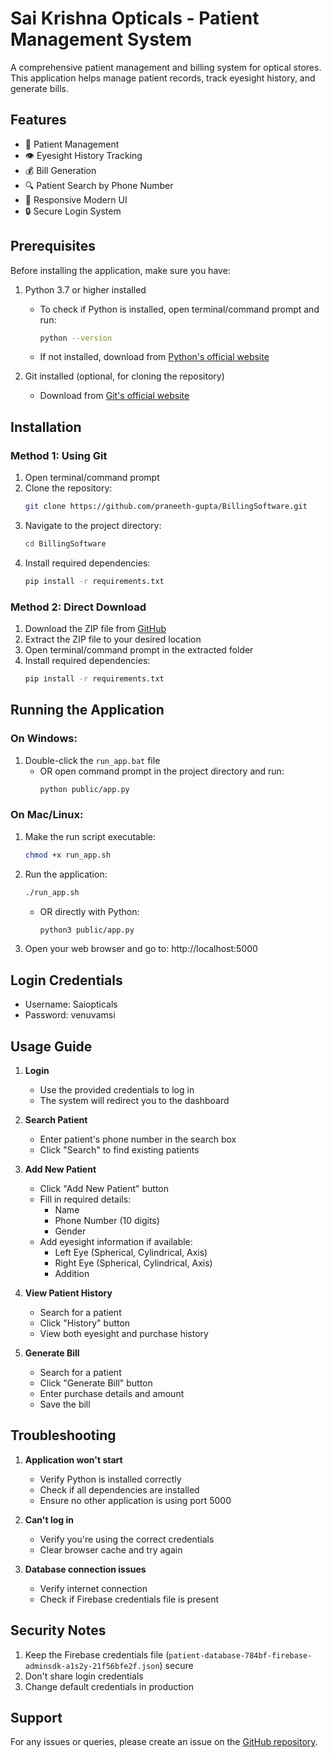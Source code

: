 # Sai Krishna Opticals - Patient Management System

A comprehensive patient management and billing system for optical stores. This application helps manage patient records, track eyesight history, and generate bills.

## Features

- 👥 Patient Management
- 👁️ Eyesight History Tracking
- 💰 Bill Generation
- 🔍 Patient Search by Phone Number
- 📱 Responsive Modern UI
- 🔒 Secure Login System

## Prerequisites

Before installing the application, make sure you have:

1. Python 3.7 or higher installed
   - To check if Python is installed, open terminal/command prompt and run:
     ```bash
     python --version
     ```
   - If not installed, download from [Python's official website](https://www.python.org/downloads/)

2. Git installed (optional, for cloning the repository)
   - Download from [Git's official website](https://git-scm.com/downloads)

## Installation

### Method 1: Using Git

1. Open terminal/command prompt
2. Clone the repository:
   ```bash
   git clone https://github.com/praneeth-gupta/BillingSoftware.git
   ```
3. Navigate to the project directory:
   ```bash
   cd BillingSoftware
   ```
4. Install required dependencies:
   ```bash
   pip install -r requirements.txt
   ```

### Method 2: Direct Download

1. Download the ZIP file from [GitHub](https://github.com/praneeth-gupta/BillingSoftware)
2. Extract the ZIP file to your desired location
3. Open terminal/command prompt in the extracted folder
4. Install required dependencies:
   ```bash
   pip install -r requirements.txt
   ```

## Running the Application

### On Windows:

1. Double-click the `run_app.bat` file
   - OR open command prompt in the project directory and run:
     ```bash
     python public/app.py
     ```

### On Mac/Linux:

1. Make the run script executable:
   ```bash
   chmod +x run_app.sh
   ```
2. Run the application:
   ```bash
   ./run_app.sh
   ```
   - OR directly with Python:
     ```bash
     python3 public/app.py
     ```

3. Open your web browser and go to: http://localhost:5000

## Login Credentials

- Username: Saiopticals
- Password: venuvamsi

## Usage Guide

1. **Login**
   - Use the provided credentials to log in
   - The system will redirect you to the dashboard

2. **Search Patient**
   - Enter patient's phone number in the search box
   - Click "Search" to find existing patients

3. **Add New Patient**
   - Click "Add New Patient" button
   - Fill in required details:
     - Name
     - Phone Number (10 digits)
     - Gender
   - Add eyesight information if available:
     - Left Eye (Spherical, Cylindrical, Axis)
     - Right Eye (Spherical, Cylindrical, Axis)
     - Addition

4. **View Patient History**
   - Search for a patient
   - Click "History" button
   - View both eyesight and purchase history

5. **Generate Bill**
   - Search for a patient
   - Click "Generate Bill" button
   - Enter purchase details and amount
   - Save the bill

## Troubleshooting

1. **Application won't start**
   - Verify Python is installed correctly
   - Check if all dependencies are installed
   - Ensure no other application is using port 5000

2. **Can't log in**
   - Verify you're using the correct credentials
   - Clear browser cache and try again

3. **Database connection issues**
   - Verify internet connection
   - Check if Firebase credentials file is present

## Security Notes

1. Keep the Firebase credentials file (`patient-database-784bf-firebase-adminsdk-a1s2y-21f56bfe2f.json`) secure
2. Don't share login credentials
3. Change default credentials in production

## Support

For any issues or queries, please create an issue on the [GitHub repository](https://github.com/praneeth-gupta/BillingSoftware/issues). 